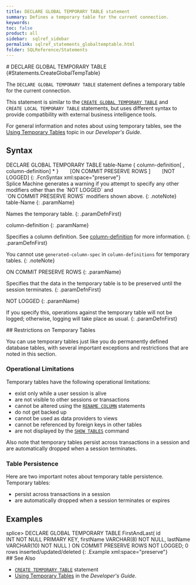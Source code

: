 ```yaml
---
title: DECLARE GLOBAL TEMPORARY TABLE statement
summary: Defines a temporary table for the current connection.
keywords: 
toc: false
product: all
sidebar:  sqlref_sidebar
permalink: sqlref_statements_globaltemptable.html
folder: SQLReference/Statements
---
```

<section>
<div class="TopicContent" data-swiftype-index="true" markdown="1">
# DECLARE GLOBAL TEMPORARY TABLE   {#Statements.CreateGlobalTempTable}

The `DECLARE GLOBAL TEMPORARY TABLE` statement defines a temporary table
for the current connection.

This statement is similar to the
[`CREATE GLOBAL TEMPORARY TABLE`](#) and `CREATE LOCAL TEMPORARY TABLE`
statements, but uses different syntax to provide compatibility with
external business intelligence tools.

For general information and notes about using temporary tables, see the
[Using Temporary Tables](developers_fundamentals_temptables.html) topic
in our *Developer's Guide*.

## Syntax

<div class="fcnWrapperWide" markdown="1">
    DECLARE GLOBAL TEMPORARY TABLE table-Name
       { column-definition[ , column-definition] * }
           [ON COMMIT PRESERVE ROWS ]
           [NOT LOGGED]
{: .FcnSyntax xml:space="preserve"}

</div>
Splice Machine generates a warning if you attempt to specify any other
modifiers other than the `NOT LOGGED` and
`ON COMMIT PRESERVE ROWS` modifiers shown above.
{: .noteNote}

<div class="paramList" markdown="1">
table-Name
{: .paramName}

Names the temporary table.
{: .paramDefnFirst}

column-definition
{: .paramName}

Specifies a column definition. See
[column-definition](sqlref_statements_columndef.html) for more
information.
{: .paramDefnFirst}

You cannot use `generated-column-spec` in `column-definitions` for
temporary tables.
{: .noteNote}

ON COMMIT PRESERVE ROWS
{: .paramName}

Specifies that the data in the temporary table is to be preserved until
the session terminates.
{: .paramDefnFirst}

NOT LOGGED
{: .paramName}

If you specify this, operations against the temporary table will not be
logged; otherwise, logging will take place as usual.
{: .paramDefnFirst}

</div>
## Restrictions on Temporary Tables

You can use temporary tables just like you do permanently defined
database tables, with several important exceptions and restrictions that
are noted in this section.

### Operational Limitations

Temporary tables have the following operational limitations:

* exist only while a user session is alive
* are not visible to other sessions or transactions
* cannot be altered using the
  [`RENAME COLUMN`](sqlref_statements_renamecolumn.html) statements
* do not get backed up
* cannot be used as data providers to views
* cannot be referenced by foreign keys in other tables
* are not displayed by the [`SHOW
  TABLES`](cmdlineref_showtables.html) command

Also note that temporary tables persist across transactions in a session
and are automatically dropped when a session terminates.

### Table Persistence

Here are two important notes about temporary table persistence.
Temporary tables:

* persist across transactions in a session
* are automatically dropped when a session terminates or expires

## Examples

<div class="preWrapper" markdown="1">
    splice> DECLARE GLOBAL TEMPORARY TABLE FirstAndLast(
          id INT NOT NULL PRIMARY KEY,
          firstName VARCHAR(8) NOT NULL,
          lastName VARCHAR(10) NOT NULL )
       ON COMMIT PRESERVE ROWS
       NOT LOGGED;
    0 rows inserted/updated/deleted
{: .Example xml:space="preserve"}

</div>
## See Also

* [`CREATE TEMPORARY TABLE`](sqlref_expressions_table.html) statement
* [Using Temporary Tables](developers_fundamentals_temptables.html) in
  the *Developer's Guide*.

</div>
</section>

